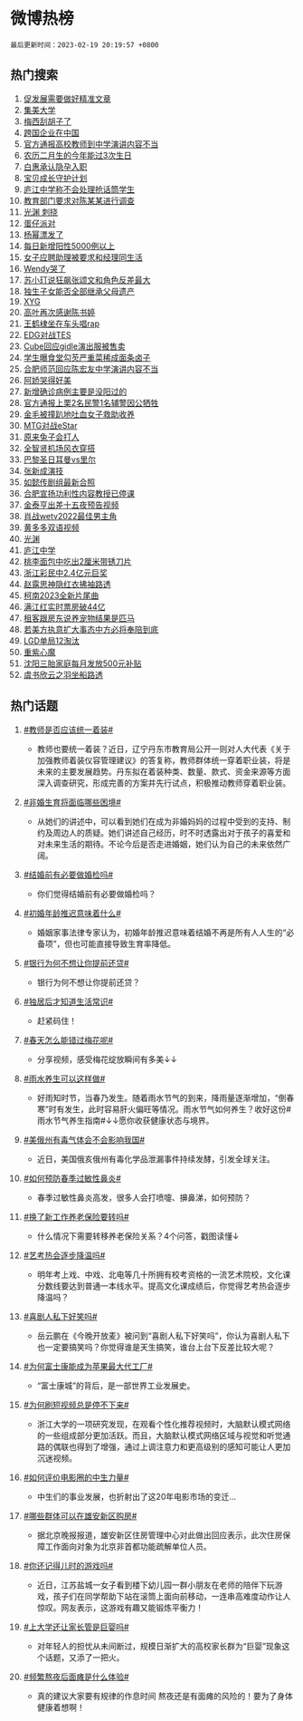 # 微博热榜

`最后更新时间：2023-02-19 20:19:57 +0800`

## 热门搜索

1. [促发展需要做好精准文章](https://m.weibo.cn/search?containerid=100103type%3D1%26t%3D10%26q%3D%23%E4%BF%83%E5%8F%91%E5%B1%95%E9%9C%80%E8%A6%81%E5%81%9A%E5%A5%BD%E7%B2%BE%E5%87%86%E6%96%87%E7%AB%A0%23&stream_entry_id=51&isnewpage=1&extparam=seat%3D1%26stream_entry_id%3D51%26dgr%3D0%26filter_type%3Drealtimehot%26pos%3D0%26c_type%3D51%26cate%3D10103%26display_time%3D1676809196%26pre_seqid%3D167680919670502429604&luicode=10000011&lfid=106003type%253D25%2526t%253D3%2526disable_hot%253D1%2526filter_type%253Drealtimehot)
1. [集美大学](https://m.weibo.cn/search?containerid=100103type%3D1%26t%3D10%26q%3D%23%E9%9B%86%E7%BE%8E%E5%A4%A7%E5%AD%A6%23&stream_entry_id=31&isnewpage=1&extparam=seat%3D1%26q%3D%2523%25E9%259B%2586%25E7%25BE%258E%25E5%25A4%25A7%25E5%25AD%25A6%2523%26dgr%3D0%26flag%3D2%26band_rank%3D1%26pos%3D0%26stream_entry_id%3D31%26cate%3D5001%26lcate%3D5001%26filter_type%3Drealtimehot%26realpos%3D1%26c_type%3D31%26display_time%3D1676809196%26pre_seqid%3D167680919670502429604&luicode=10000011&lfid=106003type%253D25%2526t%253D3%2526disable_hot%253D1%2526filter_type%253Drealtimehot)
1. [梅西刮胡子了](https://m.weibo.cn/search?containerid=100103type%3D1%26t%3D10%26q%3D%23%E6%A2%85%E8%A5%BF%E5%88%AE%E8%83%A1%E5%AD%90%E4%BA%86%23&stream_entry_id=31&isnewpage=1&extparam=seat%3D1%26q%3D%2523%25E6%25A2%2585%25E8%25A5%25BF%25E5%2588%25AE%25E8%2583%25A1%25E5%25AD%2590%25E4%25BA%2586%2523%26dgr%3D0%26flag%3D1%26band_rank%3D2%26pos%3D1%26stream_entry_id%3D31%26cate%3D5001%26lcate%3D5001%26filter_type%3Drealtimehot%26realpos%3D2%26c_type%3D31%26display_time%3D1676809196%26pre_seqid%3D167680919670502429604&luicode=10000011&lfid=106003type%253D25%2526t%253D3%2526disable_hot%253D1%2526filter_type%253Drealtimehot)
1. [跨国企业在中国](https://m.weibo.cn/search?containerid=100103type%3D1%26t%3D10%26q%3D%23%E8%B7%A8%E5%9B%BD%E4%BC%81%E4%B8%9A%E5%9C%A8%E4%B8%AD%E5%9B%BD%23&stream_entry_id=31&isnewpage=1&extparam=seat%3D1%26q%3D%2523%25E8%25B7%25A8%25E5%259B%25BD%25E4%25BC%2581%25E4%25B8%259A%25E5%259C%25A8%25E4%25B8%25AD%25E5%259B%25BD%2523%26dgr%3D0%26flag%3D0%26band_rank%3D3%26pos%3D2%26stream_entry_id%3D31%26cate%3D5001%26lcate%3D5001%26filter_type%3Drealtimehot%26realpos%3D3%26c_type%3D31%26display_time%3D1676809196%26pre_seqid%3D167680919670502429604&luicode=10000011&lfid=106003type%253D25%2526t%253D3%2526disable_hot%253D1%2526filter_type%253Drealtimehot)
1. [官方通报高校教师到中学演讲内容不当](https://m.weibo.cn/search?containerid=100103type%3D1%26t%3D10%26q%3D%23%E5%AE%98%E6%96%B9%E9%80%9A%E6%8A%A5%E9%AB%98%E6%A0%A1%E6%95%99%E5%B8%88%E5%88%B0%E4%B8%AD%E5%AD%A6%E6%BC%94%E8%AE%B2%E5%86%85%E5%AE%B9%E4%B8%8D%E5%BD%93%23&stream_entry_id=31&isnewpage=1&extparam=seat%3D1%26q%3D%2523%25E5%25AE%2598%25E6%2596%25B9%25E9%2580%259A%25E6%258A%25A5%25E9%25AB%2598%25E6%25A0%25A1%25E6%2595%2599%25E5%25B8%2588%25E5%2588%25B0%25E4%25B8%25AD%25E5%25AD%25A6%25E6%25BC%2594%25E8%25AE%25B2%25E5%2586%2585%25E5%25AE%25B9%25E4%25B8%258D%25E5%25BD%2593%2523%26dgr%3D0%26flag%3D16%26band_rank%3D4%26pos%3D3%26stream_entry_id%3D31%26cate%3D5001%26lcate%3D5001%26filter_type%3Drealtimehot%26realpos%3D4%26c_type%3D31%26display_time%3D1676809196%26pre_seqid%3D167680919670502429604&luicode=10000011&lfid=106003type%253D25%2526t%253D3%2526disable_hot%253D1%2526filter_type%253Drealtimehot)
1. [农历二月生的今年能过3次生日](https://m.weibo.cn/search?containerid=100103type%3D1%26t%3D10%26q%3D%23%E5%86%9C%E5%8E%86%E4%BA%8C%E6%9C%88%E7%94%9F%E7%9A%84%E4%BB%8A%E5%B9%B4%E8%83%BD%E8%BF%873%E6%AC%A1%E7%94%9F%E6%97%A5%23&stream_entry_id=31&isnewpage=1&extparam=seat%3D1%26q%3D%2523%25E5%2586%259C%25E5%258E%2586%25E4%25BA%258C%25E6%259C%2588%25E7%2594%259F%25E7%259A%2584%25E4%25BB%258A%25E5%25B9%25B4%25E8%2583%25BD%25E8%25BF%25873%25E6%25AC%25A1%25E7%2594%259F%25E6%2597%25A5%2523%26dgr%3D0%26flag%3D1%26band_rank%3D5%26pos%3D4%26stream_entry_id%3D31%26cate%3D5001%26lcate%3D5001%26filter_type%3Drealtimehot%26realpos%3D5%26c_type%3D31%26display_time%3D1676809196%26pre_seqid%3D167680919670502429604&luicode=10000011&lfid=106003type%253D25%2526t%253D3%2526disable_hot%253D1%2526filter_type%253Drealtimehot)
1. [白惠承认隐孕入职](https://m.weibo.cn/search?containerid=100103type%3D1%26t%3D10%26q%3D%23%E7%99%BD%E6%83%A0%E6%89%BF%E8%AE%A4%E9%9A%90%E5%AD%95%E5%85%A5%E8%81%8C%23&stream_entry_id=31&isnewpage=1&extparam=seat%3D1%26q%3D%2523%25E7%2599%25BD%25E6%2583%25A0%25E6%2589%25BF%25E8%25AE%25A4%25E9%259A%2590%25E5%25AD%2595%25E5%2585%25A5%25E8%2581%258C%2523%26dgr%3D0%26flag%3D1%26band_rank%3D6%26pos%3D5%26stream_entry_id%3D31%26cate%3D5001%26lcate%3D5001%26filter_type%3Drealtimehot%26realpos%3D6%26c_type%3D31%26display_time%3D1676809196%26pre_seqid%3D167680919670502429604&luicode=10000011&lfid=106003type%253D25%2526t%253D3%2526disable_hot%253D1%2526filter_type%253Drealtimehot)
1. [宝贝成长守护计划](https://m.weibo.cn/search?containerid=100103type%3D1%26t%3D10%26q%3D%23%E5%AE%9D%E8%B4%9D%E6%88%90%E9%95%BF%E5%AE%88%E6%8A%A4%E8%AE%A1%E5%88%92%23&stream_entry_id=31&isnewpage=1&extparam=seat%3D1%26q%3D%2523%25E5%25AE%259D%25E8%25B4%259D%25E6%2588%2590%25E9%2595%25BF%25E5%25AE%2588%25E6%258A%25A4%25E8%25AE%25A1%25E5%2588%2592%2523%26dgr%3D0%26band_rank%3D7%26pos%3D6%26stream_entry_id%3D31%26cate%3D5001%26lcate%3D5001%26filter_type%3Drealtimehot%26c_type%3D31%26adid%3D180363%26display_time%3D1676809196%26pre_seqid%3D167680919670502429604&luicode=10000011&lfid=106003type%253D25%2526t%253D3%2526disable_hot%253D1%2526filter_type%253Drealtimehot)
1. [庐江中学称不会处理抢话筒学生](https://m.weibo.cn/search?containerid=100103type%3D1%26t%3D10%26q%3D%23%E5%BA%90%E6%B1%9F%E4%B8%AD%E5%AD%A6%E7%A7%B0%E4%B8%8D%E4%BC%9A%E5%A4%84%E7%90%86%E6%8A%A2%E8%AF%9D%E7%AD%92%E5%AD%A6%E7%94%9F%23&stream_entry_id=31&isnewpage=1&extparam=seat%3D1%26q%3D%2523%25E5%25BA%2590%25E6%25B1%259F%25E4%25B8%25AD%25E5%25AD%25A6%25E7%25A7%25B0%25E4%25B8%258D%25E4%25BC%259A%25E5%25A4%2584%25E7%2590%2586%25E6%258A%25A2%25E8%25AF%259D%25E7%25AD%2592%25E5%25AD%25A6%25E7%2594%259F%2523%26dgr%3D0%26flag%3D0%26band_rank%3D7%26pos%3D7%26stream_entry_id%3D31%26cate%3D5001%26lcate%3D5001%26filter_type%3Drealtimehot%26realpos%3D7%26c_type%3D31%26display_time%3D1676809196%26pre_seqid%3D167680919670502429604&luicode=10000011&lfid=106003type%253D25%2526t%253D3%2526disable_hot%253D1%2526filter_type%253Drealtimehot)
1. [教育部门要求对陈某某进行调查](https://m.weibo.cn/search?containerid=100103type%3D1%26t%3D10%26q%3D%23%E6%95%99%E8%82%B2%E9%83%A8%E9%97%A8%E8%A6%81%E6%B1%82%E5%AF%B9%E9%99%88%E6%9F%90%E6%9F%90%E8%BF%9B%E8%A1%8C%E8%B0%83%E6%9F%A5%23&stream_entry_id=31&isnewpage=1&extparam=seat%3D1%26q%3D%2523%25E6%2595%2599%25E8%2582%25B2%25E9%2583%25A8%25E9%2597%25A8%25E8%25A6%2581%25E6%25B1%2582%25E5%25AF%25B9%25E9%2599%2588%25E6%259F%2590%25E6%259F%2590%25E8%25BF%259B%25E8%25A1%258C%25E8%25B0%2583%25E6%259F%25A5%2523%26dgr%3D0%26flag%3D0%26band_rank%3D8%26pos%3D8%26stream_entry_id%3D31%26cate%3D5001%26lcate%3D5001%26filter_type%3Drealtimehot%26realpos%3D8%26c_type%3D31%26display_time%3D1676809196%26pre_seqid%3D167680919670502429604&luicode=10000011&lfid=106003type%253D25%2526t%253D3%2526disable_hot%253D1%2526filter_type%253Drealtimehot)
1. [光渊 刺挠](https://m.weibo.cn/search?containerid=100103type%3D1%26t%3D10%26q%3D%E5%85%89%E6%B8%8A+%E5%88%BA%E6%8C%A0&stream_entry_id=31&isnewpage=1&extparam=seat%3D1%26q%3D%25E5%2585%2589%25E6%25B8%258A%2520%25E5%2588%25BA%25E6%258C%25A0%26dgr%3D0%26flag%3D1%26band_rank%3D9%26pos%3D9%26stream_entry_id%3D31%26cate%3D5001%26lcate%3D5001%26filter_type%3Drealtimehot%26realpos%3D9%26c_type%3D31%26display_time%3D1676809196%26pre_seqid%3D167680919670502429604&luicode=10000011&lfid=106003type%253D25%2526t%253D3%2526disable_hot%253D1%2526filter_type%253Drealtimehot)
1. [蛋仔派对](https://m.weibo.cn/search?containerid=100103type%3D1%26t%3D10%26q%3D%23%E8%9B%8B%E4%BB%94%E6%B4%BE%E5%AF%B9%23&stream_entry_id=31&isnewpage=1&extparam=seat%3D1%26q%3D%2523%25E8%259B%258B%25E4%25BB%2594%25E6%25B4%25BE%25E5%25AF%25B9%2523%26dgr%3D0%26flag%3D1%26band_rank%3D10%26pos%3D10%26stream_entry_id%3D31%26cate%3D5001%26lcate%3D5001%26filter_type%3Drealtimehot%26realpos%3D10%26c_type%3D31%26display_time%3D1676809196%26pre_seqid%3D167680919670502429604&luicode=10000011&lfid=106003type%253D25%2526t%253D3%2526disable_hot%253D1%2526filter_type%253Drealtimehot)
1. [杨幂漂发了](https://m.weibo.cn/search?containerid=100103type%3D1%26t%3D10%26q%3D%23%E6%9D%A8%E5%B9%82%E6%BC%82%E5%8F%91%E4%BA%86%23&stream_entry_id=31&isnewpage=1&extparam=seat%3D1%26q%3D%2523%25E6%259D%25A8%25E5%25B9%2582%25E6%25BC%2582%25E5%258F%2591%25E4%25BA%2586%2523%26dgr%3D0%26flag%3D2%26band_rank%3D11%26pos%3D11%26stream_entry_id%3D31%26cate%3D5001%26lcate%3D5001%26filter_type%3Drealtimehot%26realpos%3D11%26c_type%3D31%26display_time%3D1676809196%26pre_seqid%3D167680919670502429604&luicode=10000011&lfid=106003type%253D25%2526t%253D3%2526disable_hot%253D1%2526filter_type%253Drealtimehot)
1. [每日新增阳性5000例以上](https://m.weibo.cn/search?containerid=100103type%3D1%26t%3D10%26q%3D%23%E6%AF%8F%E6%97%A5%E6%96%B0%E5%A2%9E%E9%98%B3%E6%80%A75000%E4%BE%8B%E4%BB%A5%E4%B8%8A%23&stream_entry_id=31&isnewpage=1&extparam=seat%3D1%26q%3D%2523%25E6%25AF%258F%25E6%2597%25A5%25E6%2596%25B0%25E5%25A2%259E%25E9%2598%25B3%25E6%2580%25A75000%25E4%25BE%258B%25E4%25BB%25A5%25E4%25B8%258A%2523%26dgr%3D0%26flag%3D2%26band_rank%3D12%26pos%3D12%26stream_entry_id%3D31%26cate%3D5001%26lcate%3D5001%26filter_type%3Drealtimehot%26realpos%3D12%26c_type%3D31%26display_time%3D1676809196%26pre_seqid%3D167680919670502429604&luicode=10000011&lfid=106003type%253D25%2526t%253D3%2526disable_hot%253D1%2526filter_type%253Drealtimehot)
1. [女子应聘助理被要求和经理同生活](https://m.weibo.cn/search?containerid=100103type%3D1%26t%3D10%26q%3D%23%E5%A5%B3%E5%AD%90%E5%BA%94%E8%81%98%E5%8A%A9%E7%90%86%E8%A2%AB%E8%A6%81%E6%B1%82%E5%92%8C%E7%BB%8F%E7%90%86%E5%90%8C%E7%94%9F%E6%B4%BB%23&stream_entry_id=31&isnewpage=1&extparam=seat%3D1%26q%3D%2523%25E5%25A5%25B3%25E5%25AD%2590%25E5%25BA%2594%25E8%2581%2598%25E5%258A%25A9%25E7%2590%2586%25E8%25A2%25AB%25E8%25A6%2581%25E6%25B1%2582%25E5%2592%258C%25E7%25BB%258F%25E7%2590%2586%25E5%2590%258C%25E7%2594%259F%25E6%25B4%25BB%2523%26dgr%3D0%26flag%3D0%26band_rank%3D13%26pos%3D13%26stream_entry_id%3D31%26cate%3D5001%26lcate%3D5001%26filter_type%3Drealtimehot%26realpos%3D13%26c_type%3D31%26display_time%3D1676809196%26pre_seqid%3D167680919670502429604&luicode=10000011&lfid=106003type%253D25%2526t%253D3%2526disable_hot%253D1%2526filter_type%253Drealtimehot)
1. [Wendy哭了](https://m.weibo.cn/search?containerid=100103type%3D1%26t%3D10%26q%3D%23Wendy%E5%93%AD%E4%BA%86%23&stream_entry_id=31&isnewpage=1&extparam=seat%3D1%26q%3D%2523Wendy%25E5%2593%25AD%25E4%25BA%2586%2523%26dgr%3D0%26flag%3D0%26band_rank%3D14%26pos%3D14%26stream_entry_id%3D31%26cate%3D5001%26lcate%3D5001%26filter_type%3Drealtimehot%26realpos%3D14%26c_type%3D31%26display_time%3D1676809196%26pre_seqid%3D167680919670502429604&luicode=10000011&lfid=106003type%253D25%2526t%253D3%2526disable_hot%253D1%2526filter_type%253Drealtimehot)
1. [苏小玎说狂飙张颂文和角色反差最大](https://m.weibo.cn/search?containerid=100103type%3D1%26t%3D10%26q%3D%23%E8%8B%8F%E5%B0%8F%E7%8E%8E%E8%AF%B4%E7%8B%82%E9%A3%99%E5%BC%A0%E9%A2%82%E6%96%87%E5%92%8C%E8%A7%92%E8%89%B2%E5%8F%8D%E5%B7%AE%E6%9C%80%E5%A4%A7%23&stream_entry_id=31&isnewpage=1&extparam=seat%3D1%26q%3D%2523%25E8%258B%258F%25E5%25B0%258F%25E7%258E%258E%25E8%25AF%25B4%25E7%258B%2582%25E9%25A3%2599%25E5%25BC%25A0%25E9%25A2%2582%25E6%2596%2587%25E5%2592%258C%25E8%25A7%2592%25E8%2589%25B2%25E5%258F%258D%25E5%25B7%25AE%25E6%259C%2580%25E5%25A4%25A7%2523%26dgr%3D0%26flag%3D1%26band_rank%3D15%26pos%3D15%26stream_entry_id%3D31%26cate%3D5001%26lcate%3D5001%26filter_type%3Drealtimehot%26realpos%3D15%26c_type%3D31%26display_time%3D1676809196%26pre_seqid%3D167680919670502429604&luicode=10000011&lfid=106003type%253D25%2526t%253D3%2526disable_hot%253D1%2526filter_type%253Drealtimehot)
1. [独生子女能否全部继承父母遗产](https://m.weibo.cn/search?containerid=100103type%3D1%26t%3D10%26q%3D%23%E7%8B%AC%E7%94%9F%E5%AD%90%E5%A5%B3%E8%83%BD%E5%90%A6%E5%85%A8%E9%83%A8%E7%BB%A7%E6%89%BF%E7%88%B6%E6%AF%8D%E9%81%97%E4%BA%A7%23&stream_entry_id=31&isnewpage=1&extparam=seat%3D1%26q%3D%2523%25E7%258B%25AC%25E7%2594%259F%25E5%25AD%2590%25E5%25A5%25B3%25E8%2583%25BD%25E5%2590%25A6%25E5%2585%25A8%25E9%2583%25A8%25E7%25BB%25A7%25E6%2589%25BF%25E7%2588%25B6%25E6%25AF%258D%25E9%2581%2597%25E4%25BA%25A7%2523%26dgr%3D0%26flag%3D1%26band_rank%3D16%26pos%3D16%26stream_entry_id%3D31%26cate%3D5001%26lcate%3D5001%26filter_type%3Drealtimehot%26realpos%3D16%26c_type%3D31%26display_time%3D1676809196%26pre_seqid%3D167680919670502429604&luicode=10000011&lfid=106003type%253D25%2526t%253D3%2526disable_hot%253D1%2526filter_type%253Drealtimehot)
1. [XYG](https://m.weibo.cn/search?containerid=100103type%3D1%26t%3D10%26q%3DXYG&stream_entry_id=31&isnewpage=1&extparam=seat%3D1%26q%3DXYG%26dgr%3D0%26flag%3D0%26band_rank%3D17%26pos%3D17%26stream_entry_id%3D31%26cate%3D5001%26lcate%3D5001%26filter_type%3Drealtimehot%26realpos%3D17%26c_type%3D31%26display_time%3D1676809196%26pre_seqid%3D167680919670502429604&luicode=10000011&lfid=106003type%253D25%2526t%253D3%2526disable_hot%253D1%2526filter_type%253Drealtimehot)
1. [高叶再次感谢陈书婷](https://m.weibo.cn/search?containerid=100103type%3D1%26t%3D10%26q%3D%23%E9%AB%98%E5%8F%B6%E5%86%8D%E6%AC%A1%E6%84%9F%E8%B0%A2%E9%99%88%E4%B9%A6%E5%A9%B7%23&stream_entry_id=31&isnewpage=1&extparam=seat%3D1%26q%3D%2523%25E9%25AB%2598%25E5%258F%25B6%25E5%2586%258D%25E6%25AC%25A1%25E6%2584%259F%25E8%25B0%25A2%25E9%2599%2588%25E4%25B9%25A6%25E5%25A9%25B7%2523%26dgr%3D0%26flag%3D1%26band_rank%3D18%26pos%3D18%26stream_entry_id%3D31%26cate%3D5001%26lcate%3D5001%26filter_type%3Drealtimehot%26realpos%3D18%26c_type%3D31%26display_time%3D1676809196%26pre_seqid%3D167680919670502429604&luicode=10000011&lfid=106003type%253D25%2526t%253D3%2526disable_hot%253D1%2526filter_type%253Drealtimehot)
1. [王鹤棣坐在车头唱rap](https://m.weibo.cn/search?containerid=100103type%3D1%26t%3D10%26q%3D%23%E7%8E%8B%E9%B9%A4%E6%A3%A3%E5%9D%90%E5%9C%A8%E8%BD%A6%E5%A4%B4%E5%94%B1rap%23&stream_entry_id=31&isnewpage=1&extparam=seat%3D1%26q%3D%2523%25E7%258E%258B%25E9%25B9%25A4%25E6%25A3%25A3%25E5%259D%2590%25E5%259C%25A8%25E8%25BD%25A6%25E5%25A4%25B4%25E5%2594%25B1rap%2523%26dgr%3D0%26flag%3D1%26band_rank%3D19%26pos%3D19%26stream_entry_id%3D31%26cate%3D5001%26lcate%3D5001%26filter_type%3Drealtimehot%26realpos%3D19%26c_type%3D31%26display_time%3D1676809196%26pre_seqid%3D167680919670502429604&luicode=10000011&lfid=106003type%253D25%2526t%253D3%2526disable_hot%253D1%2526filter_type%253Drealtimehot)
1. [EDG对战TES](https://m.weibo.cn/search?containerid=100103type%3D1%26t%3D10%26q%3D%23EDG%E5%AF%B9%E6%88%98TES%23&stream_entry_id=31&isnewpage=1&extparam=seat%3D1%26q%3D%2523EDG%25E5%25AF%25B9%25E6%2588%2598TES%2523%26dgr%3D0%26flag%3D1%26band_rank%3D20%26pos%3D20%26stream_entry_id%3D31%26cate%3D5001%26lcate%3D5001%26filter_type%3Drealtimehot%26realpos%3D20%26c_type%3D31%26display_time%3D1676809196%26pre_seqid%3D167680919670502429604&luicode=10000011&lfid=106003type%253D25%2526t%253D3%2526disable_hot%253D1%2526filter_type%253Drealtimehot)
1. [Cube回应gidle演出服被售卖](https://m.weibo.cn/search?containerid=100103type%3D1%26t%3D10%26q%3D%23Cube%E5%9B%9E%E5%BA%94gidle%E6%BC%94%E5%87%BA%E6%9C%8D%E8%A2%AB%E5%94%AE%E5%8D%96%23&stream_entry_id=31&isnewpage=1&extparam=seat%3D1%26q%3D%2523Cube%25E5%259B%259E%25E5%25BA%2594gidle%25E6%25BC%2594%25E5%2587%25BA%25E6%259C%258D%25E8%25A2%25AB%25E5%2594%25AE%25E5%258D%2596%2523%26dgr%3D0%26flag%3D1%26band_rank%3D21%26pos%3D21%26stream_entry_id%3D31%26cate%3D5001%26lcate%3D5001%26filter_type%3Drealtimehot%26realpos%3D21%26c_type%3D31%26display_time%3D1676809196%26pre_seqid%3D167680919670502429604&luicode=10000011&lfid=106003type%253D25%2526t%253D3%2526disable_hot%253D1%2526filter_type%253Drealtimehot)
1. [学生曝食堂勾芡严重菜稀成面条卤子](https://m.weibo.cn/search?containerid=100103type%3D1%26t%3D10%26q%3D%23%E5%AD%A6%E7%94%9F%E6%9B%9D%E9%A3%9F%E5%A0%82%E5%8B%BE%E8%8A%A1%E4%B8%A5%E9%87%8D%E8%8F%9C%E7%A8%80%E6%88%90%E9%9D%A2%E6%9D%A1%E5%8D%A4%E5%AD%90%23&stream_entry_id=31&isnewpage=1&extparam=seat%3D1%26q%3D%2523%25E5%25AD%25A6%25E7%2594%259F%25E6%259B%259D%25E9%25A3%259F%25E5%25A0%2582%25E5%258B%25BE%25E8%258A%25A1%25E4%25B8%25A5%25E9%2587%258D%25E8%258F%259C%25E7%25A8%2580%25E6%2588%2590%25E9%259D%25A2%25E6%259D%25A1%25E5%258D%25A4%25E5%25AD%2590%2523%26dgr%3D0%26flag%3D2%26band_rank%3D22%26pos%3D22%26stream_entry_id%3D31%26cate%3D5001%26lcate%3D5001%26filter_type%3Drealtimehot%26realpos%3D22%26c_type%3D31%26display_time%3D1676809196%26pre_seqid%3D167680919670502429604&luicode=10000011&lfid=106003type%253D25%2526t%253D3%2526disable_hot%253D1%2526filter_type%253Drealtimehot)
1. [合肥师范回应陈宏友中学演讲内容不当](https://m.weibo.cn/search?containerid=100103type%3D1%26t%3D10%26q%3D%23%E5%90%88%E8%82%A5%E5%B8%88%E8%8C%83%E5%9B%9E%E5%BA%94%E9%99%88%E5%AE%8F%E5%8F%8B%E4%B8%AD%E5%AD%A6%E6%BC%94%E8%AE%B2%E5%86%85%E5%AE%B9%E4%B8%8D%E5%BD%93%23&stream_entry_id=31&isnewpage=1&extparam=seat%3D1%26q%3D%2523%25E5%2590%2588%25E8%2582%25A5%25E5%25B8%2588%25E8%258C%2583%25E5%259B%259E%25E5%25BA%2594%25E9%2599%2588%25E5%25AE%258F%25E5%258F%258B%25E4%25B8%25AD%25E5%25AD%25A6%25E6%25BC%2594%25E8%25AE%25B2%25E5%2586%2585%25E5%25AE%25B9%25E4%25B8%258D%25E5%25BD%2593%2523%26dgr%3D0%26flag%3D1%26band_rank%3D23%26pos%3D23%26stream_entry_id%3D31%26cate%3D5001%26lcate%3D5001%26filter_type%3Drealtimehot%26realpos%3D23%26c_type%3D31%26display_time%3D1676809196%26pre_seqid%3D167680919670502429604&luicode=10000011&lfid=106003type%253D25%2526t%253D3%2526disable_hot%253D1%2526filter_type%253Drealtimehot)
1. [阿娇哭得好美](https://m.weibo.cn/search?containerid=100103type%3D1%26t%3D10%26q%3D%23%E9%98%BF%E5%A8%87%E5%93%AD%E5%BE%97%E5%A5%BD%E7%BE%8E%23&stream_entry_id=31&isnewpage=1&extparam=seat%3D1%26q%3D%2523%25E9%2598%25BF%25E5%25A8%2587%25E5%2593%25AD%25E5%25BE%2597%25E5%25A5%25BD%25E7%25BE%258E%2523%26dgr%3D0%26flag%3D1%26band_rank%3D24%26pos%3D24%26stream_entry_id%3D31%26cate%3D5001%26lcate%3D5001%26filter_type%3Drealtimehot%26realpos%3D24%26c_type%3D31%26display_time%3D1676809196%26pre_seqid%3D167680919670502429604&luicode=10000011&lfid=106003type%253D25%2526t%253D3%2526disable_hot%253D1%2526filter_type%253Drealtimehot)
1. [新增确诊病例主要是没阳过的](https://m.weibo.cn/search?containerid=100103type%3D1%26t%3D10%26q%3D%23%E6%96%B0%E5%A2%9E%E7%A1%AE%E8%AF%8A%E7%97%85%E4%BE%8B%E4%B8%BB%E8%A6%81%E6%98%AF%E6%B2%A1%E9%98%B3%E8%BF%87%E7%9A%84%23&stream_entry_id=31&isnewpage=1&extparam=seat%3D1%26q%3D%2523%25E6%2596%25B0%25E5%25A2%259E%25E7%25A1%25AE%25E8%25AF%258A%25E7%2597%2585%25E4%25BE%258B%25E4%25B8%25BB%25E8%25A6%2581%25E6%2598%25AF%25E6%25B2%25A1%25E9%2598%25B3%25E8%25BF%2587%25E7%259A%2584%2523%26dgr%3D0%26flag%3D0%26band_rank%3D25%26pos%3D25%26stream_entry_id%3D31%26cate%3D5001%26lcate%3D5001%26filter_type%3Drealtimehot%26realpos%3D25%26c_type%3D31%26display_time%3D1676809196%26pre_seqid%3D167680919670502429604&luicode=10000011&lfid=106003type%253D25%2526t%253D3%2526disable_hot%253D1%2526filter_type%253Drealtimehot)
1. [官方通报上栗2名民警1名辅警因公牺牲](https://m.weibo.cn/search?containerid=100103type%3D1%26t%3D10%26q%3D%23%E5%AE%98%E6%96%B9%E9%80%9A%E6%8A%A5%E4%B8%8A%E6%A0%972%E5%90%8D%E6%B0%91%E8%AD%A61%E5%90%8D%E8%BE%85%E8%AD%A6%E5%9B%A0%E5%85%AC%E7%89%BA%E7%89%B2%23&stream_entry_id=31&isnewpage=1&extparam=seat%3D1%26q%3D%2523%25E5%25AE%2598%25E6%2596%25B9%25E9%2580%259A%25E6%258A%25A5%25E4%25B8%258A%25E6%25A0%25972%25E5%2590%258D%25E6%25B0%2591%25E8%25AD%25A61%25E5%2590%258D%25E8%25BE%2585%25E8%25AD%25A6%25E5%259B%25A0%25E5%2585%25AC%25E7%2589%25BA%25E7%2589%25B2%2523%26dgr%3D0%26flag%3D1%26band_rank%3D26%26pos%3D26%26stream_entry_id%3D31%26cate%3D5001%26lcate%3D5001%26filter_type%3Drealtimehot%26realpos%3D26%26c_type%3D31%26display_time%3D1676809196%26pre_seqid%3D167680919670502429604&luicode=10000011&lfid=106003type%253D25%2526t%253D3%2526disable_hot%253D1%2526filter_type%253Drealtimehot)
1. [金毛被撞趴地吐血女子救助收养](https://m.weibo.cn/search?containerid=100103type%3D1%26t%3D10%26q%3D%23%E9%87%91%E6%AF%9B%E8%A2%AB%E6%92%9E%E8%B6%B4%E5%9C%B0%E5%90%90%E8%A1%80%E5%A5%B3%E5%AD%90%E6%95%91%E5%8A%A9%E6%94%B6%E5%85%BB%23&stream_entry_id=31&isnewpage=1&extparam=seat%3D1%26q%3D%2523%25E9%2587%2591%25E6%25AF%259B%25E8%25A2%25AB%25E6%2592%259E%25E8%25B6%25B4%25E5%259C%25B0%25E5%2590%2590%25E8%25A1%2580%25E5%25A5%25B3%25E5%25AD%2590%25E6%2595%2591%25E5%258A%25A9%25E6%2594%25B6%25E5%2585%25BB%2523%26dgr%3D0%26flag%3D0%26band_rank%3D27%26pos%3D27%26stream_entry_id%3D31%26cate%3D5001%26lcate%3D5001%26filter_type%3Drealtimehot%26realpos%3D27%26c_type%3D31%26display_time%3D1676809196%26pre_seqid%3D167680919670502429604&luicode=10000011&lfid=106003type%253D25%2526t%253D3%2526disable_hot%253D1%2526filter_type%253Drealtimehot)
1. [MTG对战eStar](https://m.weibo.cn/search?containerid=100103type%3D1%26t%3D10%26q%3D%23MTG%E5%AF%B9%E6%88%98eStar%23&stream_entry_id=31&isnewpage=1&extparam=seat%3D1%26q%3D%2523MTG%25E5%25AF%25B9%25E6%2588%2598eStar%2523%26dgr%3D0%26flag%3D1%26band_rank%3D28%26pos%3D28%26stream_entry_id%3D31%26cate%3D5001%26lcate%3D5001%26filter_type%3Drealtimehot%26realpos%3D28%26c_type%3D31%26display_time%3D1676809196%26pre_seqid%3D167680919670502429604&luicode=10000011&lfid=106003type%253D25%2526t%253D3%2526disable_hot%253D1%2526filter_type%253Drealtimehot)
1. [原来兔子会打人](https://m.weibo.cn/search?containerid=100103type%3D1%26t%3D10%26q%3D%23%E5%8E%9F%E6%9D%A5%E5%85%94%E5%AD%90%E4%BC%9A%E6%89%93%E4%BA%BA%23&stream_entry_id=31&isnewpage=1&extparam=seat%3D1%26q%3D%2523%25E5%258E%259F%25E6%259D%25A5%25E5%2585%2594%25E5%25AD%2590%25E4%25BC%259A%25E6%2589%2593%25E4%25BA%25BA%2523%26dgr%3D0%26flag%3D1%26band_rank%3D29%26pos%3D29%26stream_entry_id%3D31%26cate%3D5001%26lcate%3D5001%26filter_type%3Drealtimehot%26realpos%3D29%26c_type%3D31%26display_time%3D1676809196%26pre_seqid%3D167680919670502429604&luicode=10000011&lfid=106003type%253D25%2526t%253D3%2526disable_hot%253D1%2526filter_type%253Drealtimehot)
1. [全智贤机场风衣穿搭](https://m.weibo.cn/search?containerid=100103type%3D1%26t%3D10%26q%3D%23%E5%85%A8%E6%99%BA%E8%B4%A4%E6%9C%BA%E5%9C%BA%E9%A3%8E%E8%A1%A3%E7%A9%BF%E6%90%AD%23&stream_entry_id=31&isnewpage=1&extparam=seat%3D1%26q%3D%2523%25E5%2585%25A8%25E6%2599%25BA%25E8%25B4%25A4%25E6%259C%25BA%25E5%259C%25BA%25E9%25A3%258E%25E8%25A1%25A3%25E7%25A9%25BF%25E6%2590%25AD%2523%26dgr%3D0%26flag%3D0%26band_rank%3D30%26pos%3D30%26stream_entry_id%3D31%26cate%3D5001%26lcate%3D5001%26filter_type%3Drealtimehot%26realpos%3D30%26c_type%3D31%26display_time%3D1676809196%26pre_seqid%3D167680919670502429604&luicode=10000011&lfid=106003type%253D25%2526t%253D3%2526disable_hot%253D1%2526filter_type%253Drealtimehot)
1. [巴黎圣日耳曼vs里尔](https://m.weibo.cn/search?containerid=100103type%3D1%26t%3D10%26q%3D%23%E5%B7%B4%E9%BB%8E%E5%9C%A3%E6%97%A5%E8%80%B3%E6%9B%BCvs%E9%87%8C%E5%B0%94%23&stream_entry_id=31&isnewpage=1&extparam=seat%3D1%26q%3D%2523%25E5%25B7%25B4%25E9%25BB%258E%25E5%259C%25A3%25E6%2597%25A5%25E8%2580%25B3%25E6%259B%25BCvs%25E9%2587%258C%25E5%25B0%2594%2523%26dgr%3D0%26flag%3D1%26band_rank%3D31%26pos%3D31%26stream_entry_id%3D31%26cate%3D5001%26lcate%3D5001%26filter_type%3Drealtimehot%26realpos%3D31%26c_type%3D31%26display_time%3D1676809196%26pre_seqid%3D167680919670502429604&luicode=10000011&lfid=106003type%253D25%2526t%253D3%2526disable_hot%253D1%2526filter_type%253Drealtimehot)
1. [张新成演技](https://m.weibo.cn/search?containerid=100103type%3D1%26t%3D10%26q%3D%23%E5%BC%A0%E6%96%B0%E6%88%90%E6%BC%94%E6%8A%80%23&stream_entry_id=31&isnewpage=1&extparam=seat%3D1%26q%3D%2523%25E5%25BC%25A0%25E6%2596%25B0%25E6%2588%2590%25E6%25BC%2594%25E6%258A%2580%2523%26dgr%3D0%26flag%3D0%26band_rank%3D32%26pos%3D32%26stream_entry_id%3D31%26cate%3D5001%26lcate%3D5001%26filter_type%3Drealtimehot%26realpos%3D32%26c_type%3D31%26display_time%3D1676809196%26pre_seqid%3D167680919670502429604&luicode=10000011&lfid=106003type%253D25%2526t%253D3%2526disable_hot%253D1%2526filter_type%253Drealtimehot)
1. [如懿传剧组最新合照](https://m.weibo.cn/search?containerid=100103type%3D1%26t%3D10%26q%3D%23%E5%A6%82%E6%87%BF%E4%BC%A0%E5%89%A7%E7%BB%84%E6%9C%80%E6%96%B0%E5%90%88%E7%85%A7%23&stream_entry_id=31&isnewpage=1&extparam=seat%3D1%26q%3D%2523%25E5%25A6%2582%25E6%2587%25BF%25E4%25BC%25A0%25E5%2589%25A7%25E7%25BB%2584%25E6%259C%2580%25E6%2596%25B0%25E5%2590%2588%25E7%2585%25A7%2523%26dgr%3D0%26flag%3D0%26band_rank%3D33%26pos%3D33%26stream_entry_id%3D31%26cate%3D5001%26lcate%3D5001%26filter_type%3Drealtimehot%26realpos%3D33%26c_type%3D31%26display_time%3D1676809196%26pre_seqid%3D167680919670502429604&luicode=10000011&lfid=106003type%253D25%2526t%253D3%2526disable_hot%253D1%2526filter_type%253Drealtimehot)
1. [合肥宣扬功利性内容教授已停课](https://m.weibo.cn/search?containerid=100103type%3D1%26t%3D10%26q%3D%23%E5%90%88%E8%82%A5%E5%AE%A3%E6%89%AC%E5%8A%9F%E5%88%A9%E6%80%A7%E5%86%85%E5%AE%B9%E6%95%99%E6%8E%88%E5%B7%B2%E5%81%9C%E8%AF%BE%23&stream_entry_id=31&isnewpage=1&extparam=seat%3D1%26q%3D%2523%25E5%2590%2588%25E8%2582%25A5%25E5%25AE%25A3%25E6%2589%25AC%25E5%258A%259F%25E5%2588%25A9%25E6%2580%25A7%25E5%2586%2585%25E5%25AE%25B9%25E6%2595%2599%25E6%258E%2588%25E5%25B7%25B2%25E5%2581%259C%25E8%25AF%25BE%2523%26dgr%3D0%26flag%3D0%26band_rank%3D34%26pos%3D34%26stream_entry_id%3D31%26cate%3D5001%26lcate%3D5001%26filter_type%3Drealtimehot%26realpos%3D34%26c_type%3D31%26display_time%3D1676809196%26pre_seqid%3D167680919670502429604&luicode=10000011&lfid=106003type%253D25%2526t%253D3%2526disable_hot%253D1%2526filter_type%253Drealtimehot)
1. [金泰亨出差十五夜预告视频](https://m.weibo.cn/search?containerid=100103type%3D1%26t%3D10%26q%3D%23%E9%87%91%E6%B3%B0%E4%BA%A8%E5%87%BA%E5%B7%AE%E5%8D%81%E4%BA%94%E5%A4%9C%E9%A2%84%E5%91%8A%E8%A7%86%E9%A2%91%23&stream_entry_id=31&isnewpage=1&extparam=seat%3D1%26q%3D%2523%25E9%2587%2591%25E6%25B3%25B0%25E4%25BA%25A8%25E5%2587%25BA%25E5%25B7%25AE%25E5%258D%2581%25E4%25BA%2594%25E5%25A4%259C%25E9%25A2%2584%25E5%2591%258A%25E8%25A7%2586%25E9%25A2%2591%2523%26dgr%3D0%26flag%3D1%26band_rank%3D35%26pos%3D35%26stream_entry_id%3D31%26cate%3D5001%26lcate%3D5001%26filter_type%3Drealtimehot%26realpos%3D35%26c_type%3D31%26display_time%3D1676809196%26pre_seqid%3D167680919670502429604&luicode=10000011&lfid=106003type%253D25%2526t%253D3%2526disable_hot%253D1%2526filter_type%253Drealtimehot)
1. [肖战wetv2022最佳男主角](https://m.weibo.cn/search?containerid=100103type%3D1%26t%3D10%26q%3D%23%E8%82%96%E6%88%98wetv2022%E6%9C%80%E4%BD%B3%E7%94%B7%E4%B8%BB%E8%A7%92%23&stream_entry_id=31&isnewpage=1&extparam=seat%3D1%26q%3D%2523%25E8%2582%2596%25E6%2588%2598wetv2022%25E6%259C%2580%25E4%25BD%25B3%25E7%2594%25B7%25E4%25B8%25BB%25E8%25A7%2592%2523%26dgr%3D0%26flag%3D0%26band_rank%3D36%26pos%3D36%26stream_entry_id%3D31%26cate%3D5001%26lcate%3D5001%26filter_type%3Drealtimehot%26realpos%3D36%26c_type%3D31%26display_time%3D1676809196%26pre_seqid%3D167680919670502429604&luicode=10000011&lfid=106003type%253D25%2526t%253D3%2526disable_hot%253D1%2526filter_type%253Drealtimehot)
1. [黄多多双语视频](https://m.weibo.cn/search?containerid=100103type%3D1%26t%3D10%26q%3D%23%E9%BB%84%E5%A4%9A%E5%A4%9A%E5%8F%8C%E8%AF%AD%E8%A7%86%E9%A2%91%23&stream_entry_id=31&isnewpage=1&extparam=seat%3D1%26q%3D%2523%25E9%25BB%2584%25E5%25A4%259A%25E5%25A4%259A%25E5%258F%258C%25E8%25AF%25AD%25E8%25A7%2586%25E9%25A2%2591%2523%26dgr%3D0%26flag%3D0%26band_rank%3D37%26pos%3D37%26stream_entry_id%3D31%26cate%3D5001%26lcate%3D5001%26filter_type%3Drealtimehot%26realpos%3D37%26c_type%3D31%26display_time%3D1676809196%26pre_seqid%3D167680919670502429604&luicode=10000011&lfid=106003type%253D25%2526t%253D3%2526disable_hot%253D1%2526filter_type%253Drealtimehot)
1. [光渊](https://m.weibo.cn/search?containerid=100103type%3D1%26t%3D10%26q%3D%23%E5%85%89%E6%B8%8A%23&stream_entry_id=31&isnewpage=1&extparam=seat%3D1%26q%3D%2523%25E5%2585%2589%25E6%25B8%258A%2523%26dgr%3D0%26flag%3D0%26band_rank%3D38%26pos%3D38%26stream_entry_id%3D31%26cate%3D5001%26lcate%3D5001%26filter_type%3Drealtimehot%26realpos%3D38%26c_type%3D31%26display_time%3D1676809196%26pre_seqid%3D167680919670502429604&luicode=10000011&lfid=106003type%253D25%2526t%253D3%2526disable_hot%253D1%2526filter_type%253Drealtimehot)
1. [庐江中学](https://m.weibo.cn/search?containerid=100103type%3D1%26t%3D10%26q%3D%E5%BA%90%E6%B1%9F%E4%B8%AD%E5%AD%A6&stream_entry_id=31&isnewpage=1&extparam=seat%3D1%26q%3D%25E5%25BA%2590%25E6%25B1%259F%25E4%25B8%25AD%25E5%25AD%25A6%26dgr%3D0%26flag%3D0%26band_rank%3D39%26pos%3D39%26stream_entry_id%3D31%26cate%3D5001%26lcate%3D5001%26filter_type%3Drealtimehot%26realpos%3D39%26c_type%3D31%26display_time%3D1676809196%26pre_seqid%3D167680919670502429604&luicode=10000011&lfid=106003type%253D25%2526t%253D3%2526disable_hot%253D1%2526filter_type%253Drealtimehot)
1. [桃李面包中吃出2厘米带锈刀片](https://m.weibo.cn/search?containerid=100103type%3D1%26t%3D10%26q%3D%23%E6%A1%83%E6%9D%8E%E9%9D%A2%E5%8C%85%E4%B8%AD%E5%90%83%E5%87%BA2%E5%8E%98%E7%B1%B3%E5%B8%A6%E9%94%88%E5%88%80%E7%89%87%23&stream_entry_id=31&isnewpage=1&extparam=seat%3D1%26q%3D%2523%25E6%25A1%2583%25E6%259D%258E%25E9%259D%25A2%25E5%258C%2585%25E4%25B8%25AD%25E5%2590%2583%25E5%2587%25BA2%25E5%258E%2598%25E7%25B1%25B3%25E5%25B8%25A6%25E9%2594%2588%25E5%2588%2580%25E7%2589%2587%2523%26dgr%3D0%26flag%3D0%26band_rank%3D40%26pos%3D40%26stream_entry_id%3D31%26cate%3D5001%26lcate%3D5001%26filter_type%3Drealtimehot%26realpos%3D40%26c_type%3D31%26display_time%3D1676809196%26pre_seqid%3D167680919670502429604&luicode=10000011&lfid=106003type%253D25%2526t%253D3%2526disable_hot%253D1%2526filter_type%253Drealtimehot)
1. [浙江彩民中2.4亿元巨奖](https://m.weibo.cn/search?containerid=100103type%3D1%26t%3D10%26q%3D%23%E6%B5%99%E6%B1%9F%E5%BD%A9%E6%B0%91%E4%B8%AD2.4%E4%BA%BF%E5%85%83%E5%B7%A8%E5%A5%96%23&stream_entry_id=31&isnewpage=1&extparam=seat%3D1%26q%3D%2523%25E6%25B5%2599%25E6%25B1%259F%25E5%25BD%25A9%25E6%25B0%2591%25E4%25B8%25AD2.4%25E4%25BA%25BF%25E5%2585%2583%25E5%25B7%25A8%25E5%25A5%2596%2523%26dgr%3D0%26flag%3D0%26band_rank%3D41%26pos%3D41%26stream_entry_id%3D31%26cate%3D5001%26lcate%3D5001%26filter_type%3Drealtimehot%26realpos%3D41%26c_type%3D31%26display_time%3D1676809196%26pre_seqid%3D167680919670502429604&luicode=10000011&lfid=106003type%253D25%2526t%253D3%2526disable_hot%253D1%2526filter_type%253Drealtimehot)
1. [赵露思神隐红衣拂袖路透](https://m.weibo.cn/search?containerid=100103type%3D1%26t%3D10%26q%3D%23%E8%B5%B5%E9%9C%B2%E6%80%9D%E7%A5%9E%E9%9A%90%E7%BA%A2%E8%A1%A3%E6%8B%82%E8%A2%96%E8%B7%AF%E9%80%8F%23&stream_entry_id=31&isnewpage=1&extparam=seat%3D1%26q%3D%2523%25E8%25B5%25B5%25E9%259C%25B2%25E6%2580%259D%25E7%25A5%259E%25E9%259A%2590%25E7%25BA%25A2%25E8%25A1%25A3%25E6%258B%2582%25E8%25A2%2596%25E8%25B7%25AF%25E9%2580%258F%2523%26dgr%3D0%26flag%3D1%26band_rank%3D42%26pos%3D42%26stream_entry_id%3D31%26cate%3D5001%26lcate%3D5001%26filter_type%3Drealtimehot%26realpos%3D42%26c_type%3D31%26display_time%3D1676809196%26pre_seqid%3D167680919670502429604&luicode=10000011&lfid=106003type%253D25%2526t%253D3%2526disable_hot%253D1%2526filter_type%253Drealtimehot)
1. [柯南2023全新片尾曲](https://m.weibo.cn/search?containerid=100103type%3D1%26t%3D10%26q%3D%23%E6%9F%AF%E5%8D%972023%E5%85%A8%E6%96%B0%E7%89%87%E5%B0%BE%E6%9B%B2%23&stream_entry_id=31&isnewpage=1&extparam=seat%3D1%26q%3D%2523%25E6%259F%25AF%25E5%258D%25972023%25E5%2585%25A8%25E6%2596%25B0%25E7%2589%2587%25E5%25B0%25BE%25E6%259B%25B2%2523%26dgr%3D0%26flag%3D1%26band_rank%3D43%26pos%3D43%26stream_entry_id%3D31%26cate%3D5001%26lcate%3D5001%26filter_type%3Drealtimehot%26realpos%3D43%26c_type%3D31%26display_time%3D1676809196%26pre_seqid%3D167680919670502429604&luicode=10000011&lfid=106003type%253D25%2526t%253D3%2526disable_hot%253D1%2526filter_type%253Drealtimehot)
1. [满江红实时票房破44亿](https://m.weibo.cn/search?containerid=100103type%3D1%26t%3D10%26q%3D%23%E6%BB%A1%E6%B1%9F%E7%BA%A2%E5%AE%9E%E6%97%B6%E7%A5%A8%E6%88%BF%E7%A0%B444%E4%BA%BF%23&stream_entry_id=31&isnewpage=1&extparam=seat%3D1%26q%3D%2523%25E6%25BB%25A1%25E6%25B1%259F%25E7%25BA%25A2%25E5%25AE%259E%25E6%2597%25B6%25E7%25A5%25A8%25E6%2588%25BF%25E7%25A0%25B444%25E4%25BA%25BF%2523%26dgr%3D0%26flag%3D0%26band_rank%3D44%26pos%3D44%26stream_entry_id%3D31%26cate%3D5001%26lcate%3D5001%26filter_type%3Drealtimehot%26realpos%3D44%26c_type%3D31%26display_time%3D1676809196%26pre_seqid%3D167680919670502429604&luicode=10000011&lfid=106003type%253D25%2526t%253D3%2526disable_hot%253D1%2526filter_type%253Drealtimehot)
1. [租客跟房东说养宠物结果是匹马](https://m.weibo.cn/search?containerid=100103type%3D1%26t%3D10%26q%3D%23%E7%A7%9F%E5%AE%A2%E8%B7%9F%E6%88%BF%E4%B8%9C%E8%AF%B4%E5%85%BB%E5%AE%A0%E7%89%A9%E7%BB%93%E6%9E%9C%E6%98%AF%E5%8C%B9%E9%A9%AC%23&stream_entry_id=31&isnewpage=1&extparam=seat%3D1%26q%3D%2523%25E7%25A7%259F%25E5%25AE%25A2%25E8%25B7%259F%25E6%2588%25BF%25E4%25B8%259C%25E8%25AF%25B4%25E5%2585%25BB%25E5%25AE%25A0%25E7%2589%25A9%25E7%25BB%2593%25E6%259E%259C%25E6%2598%25AF%25E5%258C%25B9%25E9%25A9%25AC%2523%26dgr%3D0%26flag%3D0%26band_rank%3D45%26pos%3D45%26stream_entry_id%3D31%26cate%3D5001%26lcate%3D5001%26filter_type%3Drealtimehot%26realpos%3D45%26c_type%3D31%26display_time%3D1676809196%26pre_seqid%3D167680919670502429604&luicode=10000011&lfid=106003type%253D25%2526t%253D3%2526disable_hot%253D1%2526filter_type%253Drealtimehot)
1. [若美方执意扩大事态中方必将奉陪到底](https://m.weibo.cn/search?containerid=100103type%3D1%26t%3D10%26q%3D%23%E8%8B%A5%E7%BE%8E%E6%96%B9%E6%89%A7%E6%84%8F%E6%89%A9%E5%A4%A7%E4%BA%8B%E6%80%81%E4%B8%AD%E6%96%B9%E5%BF%85%E5%B0%86%E5%A5%89%E9%99%AA%E5%88%B0%E5%BA%95%23&stream_entry_id=31&isnewpage=1&extparam=seat%3D1%26q%3D%2523%25E8%258B%25A5%25E7%25BE%258E%25E6%2596%25B9%25E6%2589%25A7%25E6%2584%258F%25E6%2589%25A9%25E5%25A4%25A7%25E4%25BA%258B%25E6%2580%2581%25E4%25B8%25AD%25E6%2596%25B9%25E5%25BF%2585%25E5%25B0%2586%25E5%25A5%2589%25E9%2599%25AA%25E5%2588%25B0%25E5%25BA%2595%2523%26dgr%3D0%26flag%3D0%26band_rank%3D46%26pos%3D46%26stream_entry_id%3D31%26cate%3D5001%26lcate%3D5001%26filter_type%3Drealtimehot%26realpos%3D46%26c_type%3D31%26display_time%3D1676809196%26pre_seqid%3D167680919670502429604&luicode=10000011&lfid=106003type%253D25%2526t%253D3%2526disable_hot%253D1%2526filter_type%253Drealtimehot)
1. [LGD单局12淘汰](https://m.weibo.cn/search?containerid=100103type%3D1%26t%3D10%26q%3D%23LGD%E5%8D%95%E5%B1%8012%E6%B7%98%E6%B1%B0%23&stream_entry_id=31&isnewpage=1&extparam=seat%3D1%26q%3D%2523LGD%25E5%258D%2595%25E5%25B1%258012%25E6%25B7%2598%25E6%25B1%25B0%2523%26dgr%3D0%26flag%3D1%26band_rank%3D47%26pos%3D47%26stream_entry_id%3D31%26cate%3D5001%26lcate%3D5001%26filter_type%3Drealtimehot%26realpos%3D47%26c_type%3D31%26display_time%3D1676809196%26pre_seqid%3D167680919670502429604&luicode=10000011&lfid=106003type%253D25%2526t%253D3%2526disable_hot%253D1%2526filter_type%253Drealtimehot)
1. [重紫心魔](https://m.weibo.cn/search?containerid=100103type%3D1%26t%3D10%26q%3D%23%E9%87%8D%E7%B4%AB%E5%BF%83%E9%AD%94%23&stream_entry_id=31&isnewpage=1&extparam=seat%3D1%26q%3D%2523%25E9%2587%258D%25E7%25B4%25AB%25E5%25BF%2583%25E9%25AD%2594%2523%26dgr%3D0%26flag%3D1%26band_rank%3D48%26pos%3D48%26stream_entry_id%3D31%26cate%3D5001%26lcate%3D5001%26filter_type%3Drealtimehot%26realpos%3D48%26c_type%3D31%26display_time%3D1676809196%26pre_seqid%3D167680919670502429604&luicode=10000011&lfid=106003type%253D25%2526t%253D3%2526disable_hot%253D1%2526filter_type%253Drealtimehot)
1. [沈阳三胎家庭每月发放500元补贴](https://m.weibo.cn/search?containerid=100103type%3D1%26t%3D10%26q%3D%23%E6%B2%88%E9%98%B3%E4%B8%89%E8%83%8E%E5%AE%B6%E5%BA%AD%E6%AF%8F%E6%9C%88%E5%8F%91%E6%94%BE500%E5%85%83%E8%A1%A5%E8%B4%B4%23&stream_entry_id=31&isnewpage=1&extparam=seat%3D1%26q%3D%2523%25E6%25B2%2588%25E9%2598%25B3%25E4%25B8%2589%25E8%2583%258E%25E5%25AE%25B6%25E5%25BA%25AD%25E6%25AF%258F%25E6%259C%2588%25E5%258F%2591%25E6%2594%25BE500%25E5%2585%2583%25E8%25A1%25A5%25E8%25B4%25B4%2523%26dgr%3D0%26flag%3D0%26band_rank%3D49%26pos%3D49%26stream_entry_id%3D31%26cate%3D5001%26lcate%3D5001%26filter_type%3Drealtimehot%26realpos%3D49%26c_type%3D31%26display_time%3D1676809196%26pre_seqid%3D167680919670502429604&luicode=10000011&lfid=106003type%253D25%2526t%253D3%2526disable_hot%253D1%2526filter_type%253Drealtimehot)
1. [虞书欣云之羽坐船路透](https://m.weibo.cn/search?containerid=100103type%3D1%26t%3D10%26q%3D%23%E8%99%9E%E4%B9%A6%E6%AC%A3%E4%BA%91%E4%B9%8B%E7%BE%BD%E5%9D%90%E8%88%B9%E8%B7%AF%E9%80%8F%23&stream_entry_id=31&isnewpage=1&extparam=seat%3D1%26q%3D%2523%25E8%2599%259E%25E4%25B9%25A6%25E6%25AC%25A3%25E4%25BA%2591%25E4%25B9%258B%25E7%25BE%25BD%25E5%259D%2590%25E8%2588%25B9%25E8%25B7%25AF%25E9%2580%258F%2523%26dgr%3D0%26flag%3D1%26band_rank%3D50%26pos%3D50%26stream_entry_id%3D31%26cate%3D5001%26lcate%3D5001%26filter_type%3Drealtimehot%26realpos%3D50%26c_type%3D31%26display_time%3D1676809196%26pre_seqid%3D167680919670502429604&luicode=10000011&lfid=106003type%253D25%2526t%253D3%2526disable_hot%253D1%2526filter_type%253Drealtimehot)

## 热门话题

1. [#教师是否应该统一着装#](https://m.weibo.cn/search?containerid=231522type%3D1%26t%3D10%26q%3D%23%E6%95%99%E5%B8%88%E6%98%AF%E5%90%A6%E5%BA%94%E8%AF%A5%E7%BB%9F%E4%B8%80%E7%9D%80%E8%A3%85%23&stream_entry_id=128&isnewpage=1&extparam=seat%3D1%26lcate%3D5004%26dgr%3D0%26cate%3D5004%26pos%3D1-0-0%26unitid%3D1676725336178%26c_type%3D128%26display_time%3D1676809197%26pre_seqid%3D16768091977130256516154&luicode=10000011&lfid=231648_-_4)
    - 教师也要统一着装？近日，辽宁丹东市教育局公开一则对人大代表《关于加强教师着装仪容管理建议》的答复称，教师群体统一穿着职业装，将是未来的主要发展趋势。丹东拟在着装种类、数量、款式、资金来源等方面深入调查研究，形成完善的方案并先行试点，积极推动教师穿着职业装。

1. [#非婚生育将面临哪些困境#](https://m.weibo.cn/search?containerid=231522type%3D1%26t%3D10%26q%3D%23%E9%9D%9E%E5%A9%9A%E7%94%9F%E8%82%B2%E5%B0%86%E9%9D%A2%E4%B8%B4%E5%93%AA%E4%BA%9B%E5%9B%B0%E5%A2%83%23&stream_entry_id=128&isnewpage=1&extparam=seat%3D1%26lcate%3D5004%26dgr%3D0%26cate%3D5004%26pos%3D1-0-1%26unitid%3D1676790107943%26c_type%3D128%26display_time%3D1676809197%26pre_seqid%3D16768091977130256516154&luicode=10000011&lfid=231648_-_4)
    - 从她们的讲述中，可以看到她们在成为非婚妈妈的过程中受到的支持、制约及周边人的质疑。她们讲述自己经历，时不时透露出对于孩子的喜爱和对未来生活的期待。不论今后是否走进婚姻，她们认为自己的未来依然广阔。

1. [#结婚前有必要做婚检吗#](https://m.weibo.cn/search?containerid=231522type%3D1%26t%3D10%26q%3D%23%E7%BB%93%E5%A9%9A%E5%89%8D%E6%9C%89%E5%BF%85%E8%A6%81%E5%81%9A%E5%A9%9A%E6%A3%80%E5%90%97%23&stream_entry_id=128&isnewpage=1&extparam=seat%3D1%26lcate%3D5004%26dgr%3D0%26cate%3D5004%26pos%3D1-0-2%26unitid%3D1676797296421%26c_type%3D128%26display_time%3D1676809197%26pre_seqid%3D16768091977130256516154&luicode=10000011&lfid=231648_-_4)
    - 你们觉得结婚前有必要做婚检吗？

1. [#初婚年龄推迟意味着什么#](https://m.weibo.cn/search?containerid=231522type%3D1%26t%3D10%26q%3D%23%E5%88%9D%E5%A9%9A%E5%B9%B4%E9%BE%84%E6%8E%A8%E8%BF%9F%E6%84%8F%E5%91%B3%E7%9D%80%E4%BB%80%E4%B9%88%23&stream_entry_id=128&isnewpage=1&extparam=seat%3D1%26lcate%3D5004%26dgr%3D0%26cate%3D5004%26pos%3D1-0-3%26unitid%3D1676688751824%26c_type%3D128%26display_time%3D1676809197%26pre_seqid%3D16768091977130256516154&luicode=10000011&lfid=231648_-_4)
    - 婚姻家事法律专家认为，初婚年龄推迟意味着结婚不再是所有人人生的“必备项”，但也可能直接导致生育率降低。

1. [#银行为何不想让你提前还贷#](https://m.weibo.cn/search?containerid=231522type%3D1%26t%3D10%26q%3D%23%E9%93%B6%E8%A1%8C%E4%B8%BA%E4%BD%95%E4%B8%8D%E6%83%B3%E8%AE%A9%E4%BD%A0%E6%8F%90%E5%89%8D%E8%BF%98%E8%B4%B7%23&stream_entry_id=128&isnewpage=1&extparam=seat%3D1%26lcate%3D5004%26dgr%3D0%26cate%3D5004%26pos%3D1-0-4%26unitid%3D1676769711677%26c_type%3D128%26display_time%3D1676809197%26pre_seqid%3D16768091977130256516154&luicode=10000011&lfid=231648_-_4)
    - 银行为何不想让你提前还贷？

1. [#独居后才知道生活常识#](https://m.weibo.cn/search?containerid=231522type%3D1%26t%3D10%26q%3D%23%E7%8B%AC%E5%B1%85%E5%90%8E%E6%89%8D%E7%9F%A5%E9%81%93%E7%94%9F%E6%B4%BB%E5%B8%B8%E8%AF%86%23&stream_entry_id=128&isnewpage=1&extparam=seat%3D1%26lcate%3D5004%26dgr%3D0%26cate%3D5004%26pos%3D1-0-5%26unitid%3D1676734035485%26c_type%3D128%26display_time%3D1676809197%26pre_seqid%3D16768091977130256516154&luicode=10000011&lfid=231648_-_4)
    - 赶紧码住！

1. [#春天怎么能错过梅花呢#](https://m.weibo.cn/search?containerid=231522type%3D1%26t%3D10%26q%3D%23%E6%98%A5%E5%A4%A9%E6%80%8E%E4%B9%88%E8%83%BD%E9%94%99%E8%BF%87%E6%A2%85%E8%8A%B1%E5%91%A2%23&stream_entry_id=128&isnewpage=1&extparam=seat%3D1%26lcate%3D5004%26dgr%3D0%26cate%3D5004%26pos%3D1-0-6%26unitid%3D1676719649937%26c_type%3D128%26display_time%3D1676809197%26pre_seqid%3D16768091977130256516154&luicode=10000011&lfid=231648_-_4)
    - 分享视频，感受梅花绽放瞬间有多美↓↓

1. [#雨水养生可以这样做#](https://m.weibo.cn/search?containerid=231522type%3D1%26t%3D10%26q%3D%23%E9%9B%A8%E6%B0%B4%E5%85%BB%E7%94%9F%E5%8F%AF%E4%BB%A5%E8%BF%99%E6%A0%B7%E5%81%9A%23&stream_entry_id=128&isnewpage=1&extparam=seat%3D1%26lcate%3D5004%26dgr%3D0%26cate%3D5004%26pos%3D1-0-7%26unitid%3D1676717841018%26c_type%3D128%26display_time%3D1676809197%26pre_seqid%3D16768091977130256516154&luicode=10000011&lfid=231648_-_4)
    - 好雨知时节，当春乃发生。随着雨水节气的到来，降雨量逐渐增加，“倒春寒”时有发生，此时容易肝火偏旺等情况。雨水节气如何养生？收好这份#雨水节气养生指南#↓↓愿你收获健康状态与境界。

1. [#美俄州有毒气体会不会影响我国#](https://m.weibo.cn/search?containerid=231522type%3D1%26t%3D10%26q%3D%23%E7%BE%8E%E4%BF%84%E5%B7%9E%E6%9C%89%E6%AF%92%E6%B0%94%E4%BD%93%E4%BC%9A%E4%B8%8D%E4%BC%9A%E5%BD%B1%E5%93%8D%E6%88%91%E5%9B%BD%23&stream_entry_id=128&isnewpage=1&extparam=seat%3D1%26lcate%3D5004%26dgr%3D0%26cate%3D5004%26pos%3D1-0-8%26unitid%3D1676677946588%26c_type%3D128%26display_time%3D1676809197%26pre_seqid%3D16768091977130256516154&luicode=10000011&lfid=231648_-_4)
    - 近日，美国俄亥俄州有毒化学品泄漏事件持续发酵，引发全球关注。

1. [#如何预防春季过敏性鼻炎#](https://m.weibo.cn/search?containerid=231522type%3D1%26t%3D10%26q%3D%23%E5%A6%82%E4%BD%95%E9%A2%84%E9%98%B2%E6%98%A5%E5%AD%A3%E8%BF%87%E6%95%8F%E6%80%A7%E9%BC%BB%E7%82%8E%23&stream_entry_id=128&isnewpage=1&extparam=seat%3D1%26lcate%3D5004%26dgr%3D0%26cate%3D5004%26pos%3D1-0-9%26unitid%3D1676703445006%26c_type%3D128%26display_time%3D1676809197%26pre_seqid%3D16768091977130256516154&luicode=10000011&lfid=231648_-_4)
    - 春季过敏性鼻炎高发，很多人会打喷嚏、擤鼻涕，如何预防？

1. [#换了新工作养老保险要转吗#](https://m.weibo.cn/search?containerid=231522type%3D1%26t%3D10%26q%3D%23%E6%8D%A2%E4%BA%86%E6%96%B0%E5%B7%A5%E4%BD%9C%E5%85%BB%E8%80%81%E4%BF%9D%E9%99%A9%E8%A6%81%E8%BD%AC%E5%90%97%23&stream_entry_id=128&isnewpage=1&extparam=seat%3D1%26lcate%3D5004%26dgr%3D0%26cate%3D5004%26pos%3D1-0-10%26unitid%3D1676693244082%26c_type%3D128%26display_time%3D1676809197%26pre_seqid%3D16768091977130256516154&luicode=10000011&lfid=231648_-_4)
    - 什么情况下需要转移养老保险关系？4个问答，戳图读懂↓

1. [#艺考热会逐步降温吗#](https://m.weibo.cn/search?containerid=231522type%3D1%26t%3D10%26q%3D%23%E8%89%BA%E8%80%83%E7%83%AD%E4%BC%9A%E9%80%90%E6%AD%A5%E9%99%8D%E6%B8%A9%E5%90%97%23&stream_entry_id=128&isnewpage=1&extparam=seat%3D1%26lcate%3D5004%26dgr%3D0%26cate%3D5004%26pos%3D1-0-11%26unitid%3D1676779013954%26c_type%3D128%26display_time%3D1676809197%26pre_seqid%3D16768091977130256516154&luicode=10000011&lfid=231648_-_4)
    - 明年考上戏、中戏、北电等几十所拥有校考资格的一流艺术院校，文化课分数线要达到普通一本线水平。提高文化课成绩后，你觉得艺考热会逐步降温吗？

1. [#喜剧人私下好笑吗#](https://m.weibo.cn/search?containerid=231522type%3D1%26t%3D10%26q%3D%23%E5%96%9C%E5%89%A7%E4%BA%BA%E7%A7%81%E4%B8%8B%E5%A5%BD%E7%AC%91%E5%90%97%23&stream_entry_id=128&isnewpage=1&extparam=seat%3D1%26lcate%3D5004%26dgr%3D0%26cate%3D5004%26pos%3D1-0-12%26unitid%3D1676794299951%26c_type%3D128%26display_time%3D1676809197%26pre_seqid%3D16768091977130256516154&luicode=10000011&lfid=231648_-_4)
    - 岳云鹏在《今晚开放麦》被问到“喜剧人私下好笑吗”，你认为喜剧人私下也一定要搞笑吗？你觉得谁是天生搞笑，谁台上台下反差比较大呢？

1. [#为何富士康能成为苹果最大代工厂#](https://m.weibo.cn/search?containerid=231522type%3D1%26t%3D10%26q%3D%23%E4%B8%BA%E4%BD%95%E5%AF%8C%E5%A3%AB%E5%BA%B7%E8%83%BD%E6%88%90%E4%B8%BA%E8%8B%B9%E6%9E%9C%E6%9C%80%E5%A4%A7%E4%BB%A3%E5%B7%A5%E5%8E%82%23&stream_entry_id=128&isnewpage=1&extparam=seat%3D1%26lcate%3D5004%26dgr%3D0%26cate%3D5004%26pos%3D1-0-13%26unitid%3D1676767338566%26c_type%3D128%26display_time%3D1676809197%26pre_seqid%3D16768091977130256516154&luicode=10000011&lfid=231648_-_4)
    - “富士康城”的背后，是一部世界工业发展史。

1. [#为何刷短视频总是停不下来#](https://m.weibo.cn/search?containerid=231522type%3D1%26t%3D10%26q%3D%23%E4%B8%BA%E4%BD%95%E5%88%B7%E7%9F%AD%E8%A7%86%E9%A2%91%E6%80%BB%E6%98%AF%E5%81%9C%E4%B8%8D%E4%B8%8B%E6%9D%A5%23&stream_entry_id=128&isnewpage=1&extparam=seat%3D1%26lcate%3D5004%26dgr%3D0%26cate%3D5004%26pos%3D1-0-14%26unitid%3D1676799385546%26c_type%3D128%26display_time%3D1676809197%26pre_seqid%3D16768091977130256516154&luicode=10000011&lfid=231648_-_4)
    - 浙江大学的一项研究发现，在观看个性化推荐视频时，大脑默认模式网络的一些组成部分更加活跃。而且，大脑默认模式网络区域与视觉和听觉通路的偶联也得到了增强，通过上调注意力和更高级别的感知可能让人更加沉迷视频。

1. [#如何评价电影圈的中生力量#](https://m.weibo.cn/search?containerid=231522type%3D1%26t%3D10%26q%3D%23%E5%A6%82%E4%BD%95%E8%AF%84%E4%BB%B7%E7%94%B5%E5%BD%B1%E5%9C%88%E7%9A%84%E4%B8%AD%E7%94%9F%E5%8A%9B%E9%87%8F%23&stream_entry_id=128&isnewpage=1&extparam=seat%3D1%26lcate%3D5004%26dgr%3D0%26cate%3D5004%26pos%3D1-0-15%26unitid%3D1676790110517%26c_type%3D128%26display_time%3D1676809197%26pre_seqid%3D16768091977130256516154&luicode=10000011&lfid=231648_-_4)
    - 中生们的事业发展，也折射出了这20年电影市场的变迁…

1. [#哪些群体可以在雄安新区购房#](https://m.weibo.cn/search?containerid=231522type%3D1%26t%3D10%26q%3D%23%E5%93%AA%E4%BA%9B%E7%BE%A4%E4%BD%93%E5%8F%AF%E4%BB%A5%E5%9C%A8%E9%9B%84%E5%AE%89%E6%96%B0%E5%8C%BA%E8%B4%AD%E6%88%BF%23&stream_entry_id=128&isnewpage=1&extparam=seat%3D1%26lcate%3D5004%26dgr%3D0%26cate%3D5004%26pos%3D1-0-16%26unitid%3D1676776008173%26c_type%3D128%26display_time%3D1676809197%26pre_seqid%3D16768091977130256516154&luicode=10000011&lfid=231648_-_4)
    - 据北京晚报报道，雄安新区住房管理中心对此做出回应表示，此次住房保障工作面向对象为北京非首都功能疏解单位人员。

1. [#你还记得儿时的游戏吗#](https://m.weibo.cn/search?containerid=231522type%3D1%26t%3D10%26q%3D%23%E4%BD%A0%E8%BF%98%E8%AE%B0%E5%BE%97%E5%84%BF%E6%97%B6%E7%9A%84%E6%B8%B8%E6%88%8F%E5%90%97%23&stream_entry_id=128&isnewpage=1&extparam=seat%3D1%26lcate%3D5004%26dgr%3D0%26cate%3D5004%26pos%3D1-0-17%26unitid%3D1676773621246%26c_type%3D128%26display_time%3D1676809197%26pre_seqid%3D16768091977130256516154&luicode=10000011&lfid=231648_-_4)
    - 近日，江苏盐城一女子看到楼下幼儿园一群小朋友在老师的陪伴下玩游戏，孩子们在同学帮助下站在滚筒上面向前移动，一连串高难度动作让人惊叹。网友表示，这游戏有趣又能锻炼平衡力！

1. [#上大学还让家长管是巨婴吗#](https://m.weibo.cn/search?containerid=231522type%3D1%26t%3D10%26q%3D%23%E4%B8%8A%E5%A4%A7%E5%AD%A6%E8%BF%98%E8%AE%A9%E5%AE%B6%E9%95%BF%E7%AE%A1%E6%98%AF%E5%B7%A8%E5%A9%B4%E5%90%97%23&stream_entry_id=128&isnewpage=1&extparam=seat%3D1%26lcate%3D5004%26dgr%3D0%26cate%3D5004%26pos%3D1-0-18%26unitid%3D1676717538010%26c_type%3D128%26display_time%3D1676809197%26pre_seqid%3D16768091977130256516154&luicode=10000011&lfid=231648_-_4)
    - 对年轻人的担忧从未间断过，规模日渐扩大的高校家长群为“巨婴”现象这个话题，又添了一把火。

1. [#频繁熬夜后面瘫是什么体验#](https://m.weibo.cn/search?containerid=231522type%3D1%26t%3D10%26q%3D%23%E9%A2%91%E7%B9%81%E7%86%AC%E5%A4%9C%E5%90%8E%E9%9D%A2%E7%98%AB%E6%98%AF%E4%BB%80%E4%B9%88%E4%BD%93%E9%AA%8C%23&stream_entry_id=128&isnewpage=1&extparam=seat%3D1%26lcate%3D5004%26dgr%3D0%26cate%3D5004%26pos%3D1-0-19%26unitid%3D1676711255726%26c_type%3D128%26display_time%3D1676809197%26pre_seqid%3D16768091977130256516154&luicode=10000011&lfid=231648_-_4)
    - 真的建议大家要有规律的作息时间 熬夜还是有面瘫的风险的！要为了身体健康着想啊！

